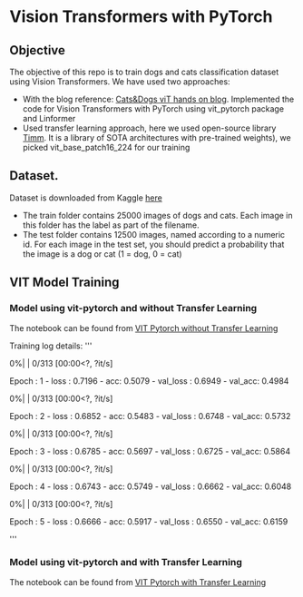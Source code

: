 # Vision Transformers with PyTorch
## Objective
The objective of this repo is to train dogs and cats classification dataset using Vision Transformers. We have used two approaches:
- With the blog reference: [Cats&Dogs viT hands on blog](https://analyticsindiamag.com/hands-on-vision-transformers-with-pytorch/). Implemented the code for Vision Transformers with PyTorch using vit_pytorch package and Linformer
- Used transfer learning approach, here we used open-source library [Timm](https://rwightman.github.io/pytorch-image-models/models/vision-transformer/). It is a library of SOTA architectures with pre-trained weights), we picked vit_base_patch16_224 for our training

## Dataset.
Dataset is downloaded from Kaggle [here](https://www.kaggle.com/c/dogs-vs-cats-redux-kernels-edition/data)
- The train folder contains 25000 images of dogs and cats. Each image in this folder has the label as part of the filename. 
- The test folder contains 12500 images, named according to a numeric id. For each image in the test set, you should predict a probability that the image is a dog or cat (1 = dog, 0 = cat)

## VIT Model Training

### Model using vit-pytorch and without Transfer Learning

The notebook can be found from [VIT Pytorch without Transfer Learning](https://github.com/amitkml/Transformer-DeepLearning/blob/main/Session-13-VIT/CatsAndDogs_ViT/EVA7_Cats_Dogs_ViT.ipynb)

Training log details:
'''

  0%|          | 0/313 [00:00<?, ?it/s]

Epoch : 1 - loss : 0.7196 - acc: 0.5079 - val_loss : 0.6949 - val_acc: 0.4984

  0%|          | 0/313 [00:00<?, ?it/s]

Epoch : 2 - loss : 0.6852 - acc: 0.5483 - val_loss : 0.6748 - val_acc: 0.5732

  0%|          | 0/313 [00:00<?, ?it/s]

Epoch : 3 - loss : 0.6785 - acc: 0.5697 - val_loss : 0.6725 - val_acc: 0.5864

  0%|          | 0/313 [00:00<?, ?it/s]

Epoch : 4 - loss : 0.6743 - acc: 0.5749 - val_loss : 0.6662 - val_acc: 0.6048

  0%|          | 0/313 [00:00<?, ?it/s]

Epoch : 5 - loss : 0.6666 - acc: 0.5917 - val_loss : 0.6550 - val_acc: 0.6159


'''

### Model using vit-pytorch and with Transfer Learning

The notebook can be found from [VIT Pytorch with Transfer Learning](https://github.com/amitkml/Transformer-DeepLearning/blob/main/Session-13-VIT/CatsAndDogs_ViT/EVA7_Cats_Dogs_ViT_TransferLearning.ipynb)
